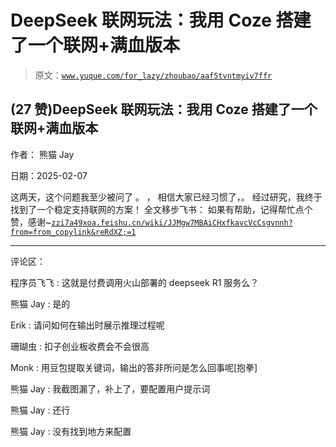 # DeepSeek 联网玩法：我用 Coze 搭建了一个联网+满血版本

> 原文：[`www.yuque.com/for_lazy/zhoubao/aaf5tvntmyiv7ffr`](https://www.yuque.com/for_lazy/zhoubao/aaf5tvntmyiv7ffr)

## (27 赞)DeepSeek 联网玩法：我用 Coze 搭建了一个联网+满血版本

作者： 熊猫 Jay

日期：2025-02-07

这两天，这个问题我至少被问了 。 ， 相信大家已经习惯了，。 经过研究，我终于找到了一个稳定支持联网的方案！ 全文移步飞书：
如果有帮助，记得帮忙点个赞，感谢~[`zzi7a49xoa.feishu.cn/wiki/JJMgw7MBAiCHxfkavcVcCsgvnnh?from=from_copylink&reRdXZ;=1`](https://zzi7a49xoa.feishu.cn/wiki/JJMgw7MBAiCHxfkavcVcCsgvnnh?from=from_copylink&reRdXZ;=1)

* * *

评论区：

程序员飞飞 : 这就是付费调用火山部署的 deepseek R1 服务么？

熊猫 Jay : 是的

Erik : 请问如何在输出时展示推理过程呢

珊瑚虫 : 扣子创业板收费会不会很高

Monk : 用豆包提取关键词，输出的答非所问是怎么回事呢[抱拳]

熊猫 Jay : 我截图漏了，补上了，要配置用户提示词

熊猫 Jay : 还行

熊猫 Jay : 没有找到地方来配置